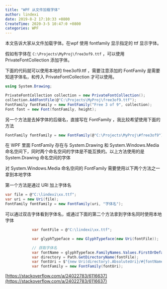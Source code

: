 ```yaml
---
title: "WPF 从文件加载字体"
author: lindexi
date: 2019-8-2 17:10:33 +0800
CreateTime: 2020-3-5 10:47:0 +0800
categories: WPF
---
```


本文告诉大家从文件加载字体。在wpf 使用 fontfamily 显示指定的 ttf 显示字体。

<!--more-->



假如有字体在 `C:\Projects\MyProj\free3of9.ttf` ，可以使用 PrivateFontCollection 添加字体。

下面的代码就可以使用本地的 free3of9.ttf ，需要注意添加的 FontFamily 是需要知道字体名，和传入 PrivateFontCollection 才可以使用。

```csharp
using System.Drawing;

PrivateFontCollection collection = new PrivateFontCollection();
collection.AddFontFile(@"C:\Projects\MyProj\free3of9.ttf");
FontFamily fontFamily = new FontFamily("Free 3 of 9", collection);
Font font = new Font(fontFamily, height);
```

另一个方法是去掉字体的后缀名，直接写在 FontFamily ，我比较希望使用下面的方法

```csharp
FontFamily fontFamily = new FontFamily(@"C:\Projects\MyProj\#free3of9");
```

在 WPF 里面 FontFamily 存在与 System.Drawing 和 System.Windows.Media 命名空间下，同时两个命名空间的字体是不能互换的。以上方法使用的是 System.Drawing 命名空间的字体

对 System.Windows.Media 命名空间的 FontFamily 需要使用以下两个方法之一拿到本地字体

第一个方法是通过 URI 加上字体名

```csharp
var file = @"C:\lindexi\xx.ttf";
var uri = new Uri(file);
FontFamily fontFamily = new FontFamily(uri, "字体名");
```

可以通过双击字体看到字体名，或通过下面的第二个方法拿到字体名同时使用本地字体

```csharp
            var fontFile = @"C:\lindexi\xx.ttf";

            var glyphTypeface = new GlyphTypeface(new Uri(fontFile));

            // 获取字体名
            var fontName = glyphTypeface.FamilyNames.Values.FirstOrDefault();
            var directory = Path.GetDirectoryName(fontFile);
            var fontUri = $"{new Uri(directory).AbsoluteUri}/#{fontName}";
            var fontFamily = new FontFamily(fontUri);
```

[https://stackoverflow.com/a/24022783/6116637](https://stackoverflow.com/a/24022783/6116637)

